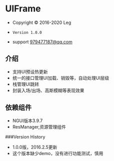 # UIFrame
- Copyright © 2016-2020 Leg
-     Version 1.0.0
- support 979477187@qq.com

## 介绍
- 支持UI预设热更新
- 统一的接口管理UI加载、销毁等，自动处理UI层级
- 栈管理UI跳转
- 封装入场/出场、高斯模糊等表现效果
 
## 依赖组件
- NGUI版本3.9.7
- ResManager,资源管理组件
 
###Version History
- 1.0.0版，2016.2.5更新
- 这个版本缺少demo，没有进行功能测试，慎用
